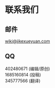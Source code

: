 # 联系我们

## 邮件   

wiki@jikexueyuan.com

## QQ

402480671 (编辑/原创)   
1685160814 (投稿)   
345777566 (翻译)